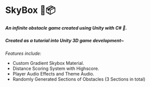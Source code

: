 # SkyBox 🌌📦
##### An infinite obstacle game created using Unity with C# 👾.
##### Created as a tutorial into Unity 3D game development~

<i>Features include:</i>
- Custom Gradient Skybox Material.
- Distance Scoring System with Highscore.
- Player Audio Effects and Theme Audio.
- Randomly Generated Sections of Obstacles (3 Sections in total)
